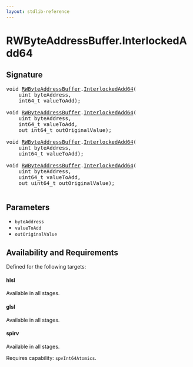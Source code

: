 ```yaml
---
layout: stdlib-reference
---
```


# RWByteAddressBuffer\.InterlockedAdd64

## Signature 

<pre>
<span class="code_keyword">void</span> <a href="/stdlib-reference/types/RWByteAddressBuffer/index" class="code_type">RWByteAddressBuffer</a>.<a href="/stdlib-reference/types/RWByteAddressBuffer/InterlockedAdd64">InterlockedAdd64</a>(
    <span class="code_keyword">uint</span> <span class='code_param'>byteAddress</span>,
    int64_t <span class='code_param'>valueToAdd</span>);

<span class="code_keyword">void</span> <a href="/stdlib-reference/types/RWByteAddressBuffer/index" class="code_type">RWByteAddressBuffer</a>.<a href="/stdlib-reference/types/RWByteAddressBuffer/InterlockedAdd64">InterlockedAdd64</a>(
    <span class="code_keyword">uint</span> <span class='code_param'>byteAddress</span>,
    int64_t <span class='code_param'>valueToAdd</span>,
    <span class="code_keyword">out</span> int64_t <span class='code_param'>outOriginalValue</span>);

<span class="code_keyword">void</span> <a href="/stdlib-reference/types/RWByteAddressBuffer/index" class="code_type">RWByteAddressBuffer</a>.<a href="/stdlib-reference/types/RWByteAddressBuffer/InterlockedAdd64">InterlockedAdd64</a>(
    <span class="code_keyword">uint</span> <span class='code_param'>byteAddress</span>,
    uint64_t <span class='code_param'>valueToAdd</span>);

<span class="code_keyword">void</span> <a href="/stdlib-reference/types/RWByteAddressBuffer/index" class="code_type">RWByteAddressBuffer</a>.<a href="/stdlib-reference/types/RWByteAddressBuffer/InterlockedAdd64">InterlockedAdd64</a>(
    <span class="code_keyword">uint</span> <span class='code_param'>byteAddress</span>,
    uint64_t <span class='code_param'>valueToAdd</span>,
    <span class="code_keyword">out</span> uint64_t <span class='code_param'>outOriginalValue</span>);

</pre>

## Parameters

* `byteAddress`
* `valueToAdd`
* `outOriginalValue`

## Availability and Requirements

Defined for the following targets:

#### hlsl
Available in all stages.

#### glsl
Available in all stages.

#### spirv
Available in all stages.

Requires capability: `spvInt64Atomics`.


